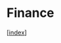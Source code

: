 # Finance

[[index]]

[//begin]: # "Autogenerated link references for markdown compatibility"
[index]: index.md "index"
[//end]: # "Autogenerated link references"
